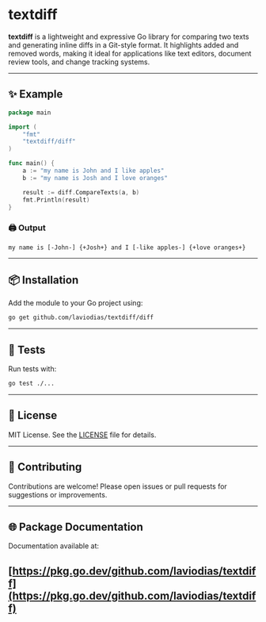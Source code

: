 # textdiff

**textdiff** is a lightweight and expressive Go library for comparing two texts and generating inline diffs in a Git-style format. It highlights added and removed words, making it ideal for applications like text editors, document review tools, and change tracking systems.

---

## ✨ Example

```go
package main

import (
    "fmt"
    "textdiff/diff"
)

func main() {
    a := "my name is John and I like apples"
    b := "my name is Josh and I love oranges"

    result := diff.CompareTexts(a, b)
    fmt.Println(result)
}
```

### 🖨️ Output

```
my name is [-John-] {+Josh+} and I [-like apples-] {+love oranges+}
```

---

## 📦 Installation

Add the module to your Go project using:

```bash
go get github.com/laviodias/textdiff/diff
```

---

## 🧪 Tests

Run tests with:

```bash
go test ./...
```

---

## 📜 License

MIT License. See the [LICENSE](LICENSE) file for details.

---

## 🤝 Contributing

Contributions are welcome! Please open issues or pull requests for suggestions or improvements.

---

## 🌐 Package Documentation

Documentation available at:

[https://pkg.go.dev/github.com/laviodias/textdiff](https://pkg.go.dev/github.com/laviodias/textdiff)
---

